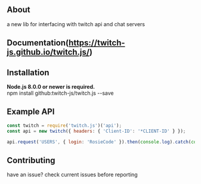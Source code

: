 
## About
a new lib for interfacing with twitch api and chat servers

## Documentation(https://twitch-js.github.io/twitch.js/)

## Installation
**Node.js 8.0.0 or newer is required.**  
npm install github:twitch-js/twitch.js --save


## Example API
```js
const twitch = require('twitch.js')('api');
const api = new twitch({ headers: { 'Client-ID': '*CLIENT-ID' } });

api.request('USERS', { login: 'RosieCode' }).then(console.log).catch(console.error);
```


## Contributing
have an issue? check current issues before reporting
